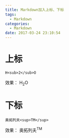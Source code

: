 ```yaml
---
title: Markdown加入上标、下标
tags:
  - Markdown
categories:
  - Markdown
date: 2017-03-24 23:10:54
---
```


# 上标
```
H<sub>2</sub>O
```
效果：
H<sub>2</sub>O


# 下标
```
奥拓列夫<sup>TM</sup>
```
效果：
奥拓列夫<sup>TM</sup>
